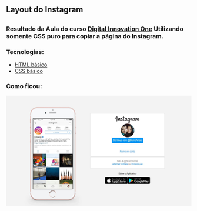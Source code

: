 <h2>Layout do Instagram<h2>
  
### Resultado da Aula do curso [Digital Innovation One](https://digitalinnovation.one/) Utilizando somente CSS puro para copiar a página do Instagram. </h4>

### Tecnologias:

 * [HTML básico](https://www.w3schools.com/html/)
 * [CSS básico](https://developer.mozilla.org/pt-BR/docs/Web/CSS) 

<h3>Como ficou:</h3>

<img src="https://github.com/BrunoArrais/Instagram-login/blob/master/img/telafinal.jpg">
